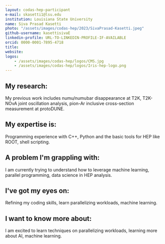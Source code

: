```yaml
---
layout: codas-hep-participant
e-mail: skasetti1@lsu.edu
institution: Louisiana State University
name: Siva Prasad Kasetti
photo: "/assets/images/codas-hep/2023/SivaPrasad-Kasetti.jpeg"
github-username: kasettisivaE
linkedin-profile: URL-TO-LINKEDIN-PROFILE-IF-AVAILABLE
orcid: 0000-0001-7895-4718
title:
website:
logos:
    - /assets/images/codas-hep/logos/CMS.jpg
    - /assets/images/codas-hep/logos/Iris-hep-logo.png
---
```


## My research:
My previous work includes numu/numubar disappearance at T2K, T2K-NOvA joint oscillation analysis, pion-Ar inclusive cross-section measurement at protoDUNE.

## My expertise is:
Programming experience with C++, Python and the basic tools for HEP like ROOT, shell scripting.

## A problem I'm grappling with:
I am currently trying to understand how to leverage machine learning, parallel programming, data science in HEP analysis.

## I've got my eyes on:
Refining my coding skills, learn parallelizing workloads, machine learning.

## I want to know more about:
I am excited to learn techniques on parallelizing workloads, learning more about AI, machine learning.
